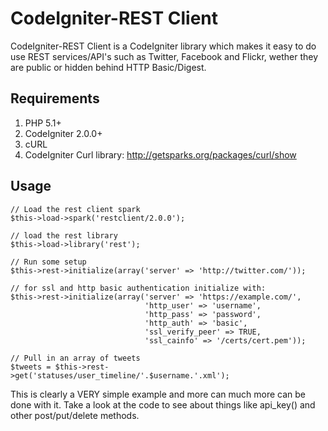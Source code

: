 # CodeIgniter-REST Client

CodeIgniter-REST Client is a CodeIgniter library which makes it easy to do use REST services/API's such as Twitter, Facebook and Flickr, wether they are public or hidden behind HTTP Basic/Digest.

## Requirements

1. PHP 5.1+
2. CodeIgniter 2.0.0+
3. cURL
4. CodeIgniter Curl library: http://getsparks.org/packages/curl/show

## Usage

	// Load the rest client spark
	$this->load->spark('restclient/2.0.0');

	// load the rest library
	$this->load->library('rest');
	
	// Run some setup
	$this->rest->initialize(array('server' => 'http://twitter.com/'));

	// for ssl and http basic authentication initialize with:
	$this->rest->initialize(array('server' => 'https://example.com/',
								  'http_user' => 'username',
								  'http_pass' => 'password',
								  'http_auth' => 'basic',
								  'ssl_verify_peer' => TRUE,
								  'ssl_cainfo' => '/certs/cert.pem'));
    
	// Pull in an array of tweets
    $tweets = $this->rest->get('statuses/user_timeline/'.$username.'.xml');

This is clearly a VERY simple example and more can much more can be done with it. Take a look at the code to see about things like api_key() and other post/put/delete methods.